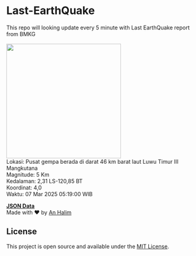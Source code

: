 # Last-EarthQuake
This repo will looking update every 5 minute with Last EarthQuake report from BMKG
<br>
<br>
<img src="undefined" width="300"/>
<br>
Lokasi: Pusat gempa berada di darat 46 km barat laut Luwu Timur  III Mangkutana <br>
Magnitude: 5 Km <br>
Kedalaman: 2,31 LS-120,85 BT <br>
Koordinat: 4,0 <br>
Waktu: 07 Mar 2025 05:19:00 WIB <br>

<a href="./data/data.json">**JSON Data**</a>
<br>
Made with ❤️ by <a href="https://github.com/an-halim">An Halim</a>
## License

This project is open source and available under the [MIT License](LICENSE).
